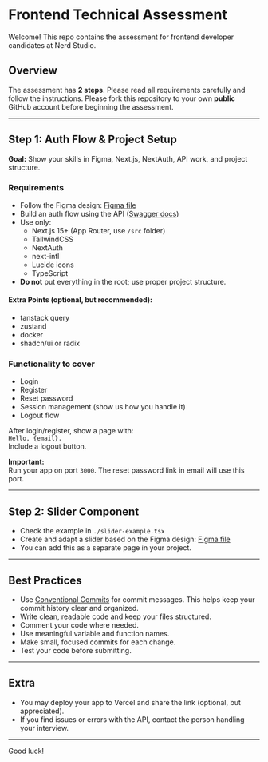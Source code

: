 # Frontend Technical Assessment

Welcome! This repo contains the assessment for frontend developer candidates at Nerd Studio.

## Overview

The assessment has **2 steps**. Please read all requirements carefully and follow the instructions. Please fork this repository to your own **public** GitHub account before beginning the assessment.

---

## Step 1: Auth Flow & Project Setup

**Goal:** Show your skills in Figma, Next.js, NextAuth, API work, and project structure.

### Requirements

- Follow the Figma design: [Figma file](https://www.figma.com/design/I9tcEpo7FfChsfuoY4aH2o/Frontend-Technical-Assessment?node-id=0-1)
- Build an auth flow using the API ([Swagger docs](https://api-production-3683.up.railway.app/docs))
- Use only:
  - Next.js 15+ (App Router, use `/src` folder)
  - TailwindCSS
  - NextAuth
  - next-intl
  - Lucide icons
  - TypeScript
- **Do not** put everything in the root; use proper project structure.

#### Extra Points (optional, but recommended):

- tanstack query
- zustand
- docker
- shadcn/ui or radix

### Functionality to cover

- Login
- Register
- Reset password
- Session management (show us how you handle it)
- Logout flow

After login/register, show a page with:  
`Hello, {email}.`  
Include a logout button.

**Important:**  
Run your app on port `3000`. The reset password link in email will use this port.

---

## Step 2: Slider Component

- Check the example in `./slider-example.tsx`
- Create and adapt a slider based on the Figma design: [Figma file](https://www.figma.com/design/I9tcEpo7FfChsfuoY4aH2o/Frontend-Technical-Assessment?node-id=1-2)
- You can add this as a separate page in your project.

---

## Best Practices
 - Use [Conventional Commits](https://www.conventionalcommits.org/en/v1.0.0/) for commit messages. This helps keep your commit history clear and organized.
 - Write clean, readable code and keep your files structured.
 - Comment your code where needed.
 - Use meaningful variable and function names.
 - Make small, focused commits for each change.
 - Test your code before submitting.

---

## Extra

- You may deploy your app to Vercel and share the link (optional, but appreciated).
- If you find issues or errors with the API, contact the person handling your interview.

---

Good luck!
